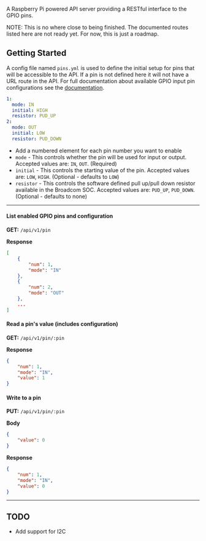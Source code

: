 A Raspberry Pi powered API server providing a RESTful interface to the GPIO pins.

NOTE: This is no where close to being finished. The documented routes listed here are not ready yet. For now, this is just a roadmap.


## Getting Started

A config file named `pins.yml` is used to define the initial setup for pins that will be accessible to the API. If a pin is not defined here it will not have a URL route in the API. For full documentation about available GPIO input pin configurations see the [documentation](http://sourceforge.net/p/raspberry-gpio-python/wiki/Examples/).

```yaml
1:
  mode: IN
  initial: HIGH
  resistor: PUD_UP
2:
  mode: OUT
  initial: LOW
  resistor: PUD_DOWN
```
* Add a numbered element for each pin number you want to enable
* `mode` - This controls whether the pin will be used for input or output. Accepted values are: `IN`, `OUT`. (Required)
* `initial` - This controls the starting value of the pin. Accepted values are: `LOW`, `HIGH`. (Optional - defaults to `LOW`)
* `resistor` - This controls the software defined pull up/pull down resistor available in the Broadcom SOC. Accepted values are: `PUD_UP`, `PUD_DOWN`. (Optional - defaults to none)

------------------------------------------------------------------------------

#### List enabled GPIO pins and configuration

**GET:** `/api/v1/pin`

**Response**

```json
[
    {
        "num": 1,
        "mode": "IN"
    },
    {
        "num": 2,
        "mode": "OUT"
    },
    ...
]
```

#### Read a pin's value (includes configuration)

**GET:** `/api/v1/pin/:pin`

**Response**

```json
{
    "num": 1,
    "mode": "IN",
    "value": 1
}
```

#### Write to a pin

**PUT:** `/api/v1/pin/:pin`

**Body**

```json
{
    "value": 0
}
```

**Response**

```json
{
    "num": 1,
    "mode": "IN",
    "value": 0
}
```

------------------------------------------------------------------------------

## TODO

* Add support for I2C
